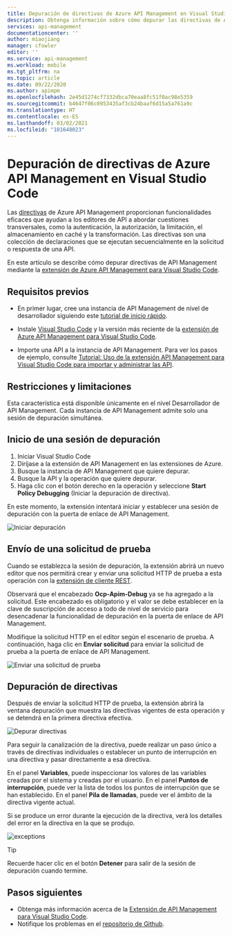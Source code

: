 ```yaml
---
title: Depuración de directivas de Azure API Management en Visual Studio Code | Microsoft Docs
description: Obtenga información sobre cómo depurar las directivas de Azure API Management mediante la extensión de Visual Studio Code de Azure API Management
services: api-management
documentationcenter: ''
author: miaojiang
manager: cfowler
editor: ''
ms.service: api-management
ms.workload: mobile
ms.tgt_pltfrm: na
ms.topic: article
ms.date: 09/22/2020
ms.author: apimpm
ms.openlocfilehash: 2e45d1274cf7332dbca70eaa8fc51f0ac98e5359
ms.sourcegitcommit: b4647f06c0953435af3cb24baaf6d15a5a761a9c
ms.translationtype: HT
ms.contentlocale: es-ES
ms.lasthandoff: 03/02/2021
ms.locfileid: "101648023"
---
```

# <a name="debug-azure-api-management-policies-in-visual-studio-code"></a>Depuración de directivas de Azure API Management en Visual Studio Code

Las [directivas](api-management-policies.md) de Azure API Management proporcionan funcionalidades eficaces que ayudan a los editores de API a abordar cuestiones transversales, como la autenticación, la autorización, la limitación, el almacenamiento en caché y la transformación. Las directivas son una colección de declaraciones que se ejecutan secuencialmente en la solicitud o respuesta de una API. 

En este artículo se describe cómo depurar directivas de API Management mediante la [extensión de Azure API Management para Visual Studio Code](https://marketplace.visualstudio.com/items?itemName=ms-azuretools.vscode-apimanagement). 

## <a name="prerequisites"></a>Requisitos previos

* En primer lugar, cree una instancia de API Management de nivel de desarrollador siguiendo este [tutorial de inicio rápido](get-started-create-service-instance.md).

* Instale [Visual Studio Code](https://code.visualstudio.com/) y la versión más reciente de la [extensión de Azure API Management para Visual Studio Code](https://marketplace.visualstudio.com/items?itemName=ms-azuretools.vscode-apimanagement). 

* Importe una API a la instancia de API Management. Para ver los pasos de ejemplo, consulte [Tutorial: Uso de la extensión API Management para Visual Studio Code para importar y administrar las API](visual-studio-code-tutorial.md).

## <a name="restrictions-and-limitations"></a>Restricciones y limitaciones

Esta característica está disponible únicamente en el nivel Desarrollador de API Management. Cada instancia de API Management admite solo una sesión de depuración simultánea.

## <a name="initiate-a-debugging-session"></a>Inicio de una sesión de depuración

1. Iniciar Visual Studio Code
2. Diríjase a la extensión de API Management en las extensiones de Azure.
3. Busque la instancia de API Management que quiere depurar.
4. Busque la API y la operación que quiere depurar.
5. Haga clic con el botón derecho en la operación y seleccione **Start Policy Debugging** (Iniciar la depuración de directiva).

En este momento, la extensión intentará iniciar y establecer una sesión de depuración con la puerta de enlace de API Management.

![Iniciar depuración](media/api-management-debug-policies/initiate-debugging-session.png)

## <a name="send-a-test-request"></a>Envío de una solicitud de prueba
Cuando se establezca la sesión de depuración, la extensión abrirá un nuevo editor que nos permitirá crear y enviar una solicitud HTTP de prueba a esta operación con la [extensión de cliente REST](https://marketplace.visualstudio.com/items?itemName=humao.rest-client).

Observará que el encabezado **Ocp-Apim-Debug** ya se ha agregado a la solicitud. Este encabezado es obligatorio y el valor se debe establecer en la clave de suscripción de acceso a todo de nivel de servicio para desencadenar la funcionalidad de depuración en la puerta de enlace de API Management.

Modifique la solicitud HTTP en el editor según el escenario de prueba. A continuación, haga clic en **Enviar solicitud** para enviar la solicitud de prueba a la puerta de enlace de API Management.

![Enviar una solicitud de prueba](media/api-management-debug-policies/rest-client.png)

## <a name="debug-policies"></a>Depuración de directivas
Después de enviar la solicitud HTTP de prueba, la extensión abrirá la ventana depuración que muestra las directivas vigentes de esta operación y se detendrá en la primera directiva efectiva. 

![Depurar directivas](media/api-management-debug-policies/main-window.png)

Para seguir la canalización de la directiva, puede realizar un paso único a través de directivas individuales o establecer un punto de interrupción en una directiva y pasar directamente a esa directiva. 

En el panel **Variables**, puede inspeccionar los valores de las variables creadas por el sistema y creadas por el usuario. En el panel **Puntos de interrupción**, puede ver la lista de todos los puntos de interrupción que se han establecido. En el panel **Pila de llamadas**, puede ver el ámbito de la directiva vigente actual. 

Si se produce un error durante la ejecución de la directiva, verá los detalles del error en la directiva en la que se produjo. 

![exceptions](media/api-management-debug-policies/exception.png)

> [!TIP]
> Recuerde hacer clic en el botón **Detener** para salir de la sesión de depuración cuando termine.


## <a name="next-steps"></a>Pasos siguientes

+ Obtenga más información acerca de la [Extensión de API Management para Visual Studio Code](https://marketplace.visualstudio.com/items?itemName=ms-azuretools.vscode-apimanagement). 
+ Notifique los problemas en el [repositorio de Github](https://github.com/Microsoft/vscode-apimanagement).

